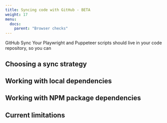 ```yaml
---
title: Syncing code with GitHub - BETA
weight: 17
menu:
  docs:
    parent: "Browser checks"
---
```


GitHub Sync 
Your Playwright and Puppeteer scripts should live in your code repository, so you can 

## Choosing a sync strategy

## Working with local dependencies

## Working with NPM package dependencies

## Current limitations

